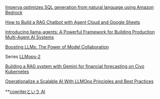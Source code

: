 [Imperva optimizes SQL generation from natural language using Amazon Bedrock](https://aws.amazon.com/blogs/machine-learning/imperva-optimizes-sql-generation-from-natural-language-using-amazon-bedrock/) 

[How to Build a RAG Chatbot with Agent Cloud and Google Sheets](https://www.freecodecamp.org/news/build-a-rag-chatbot-agent-cloud-google-sheets/) 

[Introducing llama-agents: A Powerful Framework for Building Production Multi-Agent AI Systems](https://www.llamaindex.ai/blog/introducing-llama-agents-a-powerful-framework-for-building-production-multi-agent-ai-systems) 

[Boosting LLMs: The Power of Model Collaboration](https://gradientflow.substack.com/p/boosting-llms-the-power-of-model)

Series
[LLMops-2](https://dev.to/lakhera2015/end-to-end-llmops-pipeline-part-2-fastapi-109p)

[Building a RAG system with Gemini for financial forecasting on Civo Kubernetes](https://www.civo.com/learn/build-rag-system-gemeni-financial-forecasting-kubernetes)

[Operationalize a Scalable AI With LLMOps Principles and Best Practices](https://dzone.com/articles/llmops-principles-and-best-practices)


**[cowriterという AI](https://zenn.dev/microai/articles/fdb50328ffd22a)
